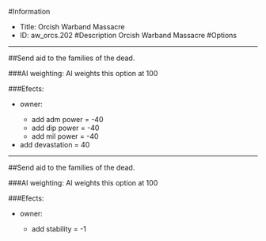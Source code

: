 #Information
 - Title: Orcish Warband Massacre
 - ID: aw_orcs.202
#Description
Orcish Warband Massacre
#Options

___
##Send aid to the families of the dead.

###AI weighting:
AI weights this option at 100


###Efects:<ul><li>owner:</li><ul><li>add adm power = -40</li><li>add dip power = -40</li><li>add mil power = -40</li></ul><li>add devastation = 40</li></ul>

___
##Send aid to the families of the dead.

###AI weighting:
AI weights this option at 100


###Efects:<ul><li>owner:</li><ul><li>add stability = -1</li></ul></ul>
